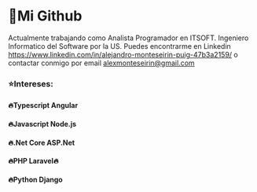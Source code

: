 # :star2:Mi Github

Actualmente trabajando como Analista Programador en ITSOFT. Ingeniero Informatico del Software por la US. Puedes encontrarme en Linkedin https://www.linkedin.com/in/alejandro-monteseirin-puig-47b3a2159/ o contactar conmigo por email alexmonteseirin@gmail.com

### :star:Intereses:
#### :fire:**Typescript Angular**
#### :fire:**Javascript Node.js**
#### :fire:**.Net Core ASP.Net**
#### :fire:**PHP Laravel**:fire:
#### :fire:**Python Django**
